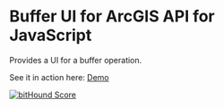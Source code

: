 Buffer UI for ArcGIS API for JavaScript
=======================================

Provides a UI for a buffer operation.

See it in action here: [Demo](http://wsdot-gis.github.io/arcgis-js-buffer/)

[![bitHound Score](https://www.bithound.io/WSDOT-GIS/arcgis-js-buffer/badges/score.svg)](https://www.bithound.io/WSDOT-GIS/arcgis-js-buffer)